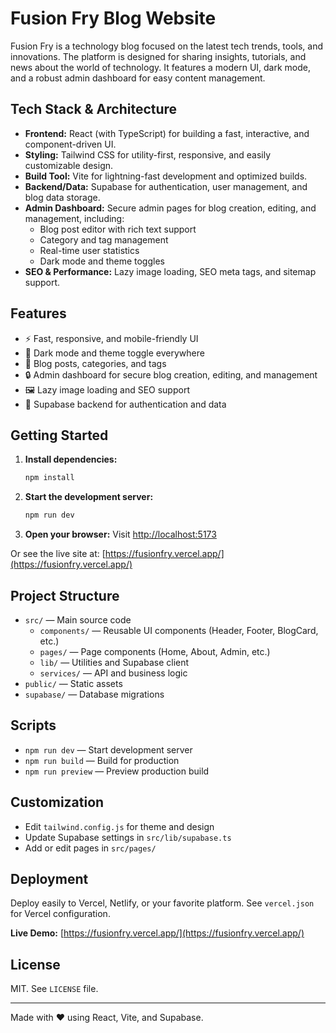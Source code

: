
# Fusion Fry Blog Website

Fusion Fry is a technology blog focused on the latest tech trends, tools, and innovations. The platform is designed for sharing insights, tutorials, and news about the world of technology. It features a modern UI, dark mode, and a robust admin dashboard for easy content management.

## Tech Stack & Architecture
- **Frontend:** React (with TypeScript) for building a fast, interactive, and component-driven UI.
- **Styling:** Tailwind CSS for utility-first, responsive, and easily customizable design.
- **Build Tool:** Vite for lightning-fast development and optimized builds.
- **Backend/Data:** Supabase for authentication, user management, and blog data storage.
- **Admin Dashboard:** Secure admin pages for blog creation, editing, and management, including:
  - Blog post editor with rich text support
  - Category and tag management
  - Real-time user statistics
  - Dark mode and theme toggles
- **SEO & Performance:** Lazy image loading, SEO meta tags, and sitemap support.


## Features
- ⚡ Fast, responsive, and mobile-friendly UI
- 🌙 Dark mode and theme toggle everywhere
- 📝 Blog posts, categories, and tags
- 🔒 Admin dashboard for secure blog creation, editing, and management
- 🖼️ Lazy image loading and SEO support
- 🦾 Supabase backend for authentication and data

## Getting Started
1. **Install dependencies:**
   ```sh
   npm install
   ```
2. **Start the development server:**
   ```sh
   npm run dev
   ```
3. **Open your browser:**
   Visit [http://localhost:5173](http://localhost:5173)

Or see the live site at: [https://fusionfry.vercel.app/](https://fusionfry.vercel.app/)

## Project Structure
- `src/` — Main source code
  - `components/` — Reusable UI components (Header, Footer, BlogCard, etc.)
  - `pages/` — Page components (Home, About, Admin, etc.)
  - `lib/` — Utilities and Supabase client
  - `services/` — API and business logic
- `public/` — Static assets
- `supabase/` — Database migrations

## Scripts
- `npm run dev` — Start development server
- `npm run build` — Build for production
- `npm run preview` — Preview production build

## Customization
- Edit `tailwind.config.js` for theme and design
- Update Supabase settings in `src/lib/supabase.ts`
- Add or edit pages in `src/pages/`

## Deployment
Deploy easily to Vercel, Netlify, or your favorite platform. See `vercel.json` for Vercel configuration.

**Live Demo:** [https://fusionfry.vercel.app/](https://fusionfry.vercel.app/)

## License
MIT. See `LICENSE` file.

---

Made with ❤️ using React, Vite, and Supabase.
